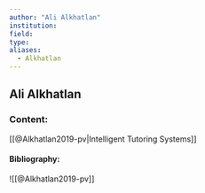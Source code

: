 ```yaml
---
author: "Ali Alkhatlan"
institution:
field:
type:
aliases:
  - Alkhatlan
---
```


## Ali Alkhatlan

### Content:
[[@Alkhatlan2019-pv|Intelligent Tutoring Systems]]

#### Bibliography:

![[@Alkhatlan2019-pv]]
